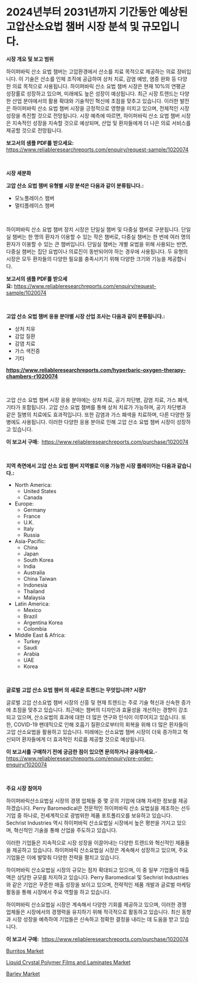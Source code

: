 <p><h1>2024년부터 2031년까지 기간동안 예상된 고압산소요법 챔버 시장 분석 및 규모입니다.</h1></p><p><strong>시장 개요 및 보고 범위</strong></p>
<p><p>하이퍼바릭 산소 요법 챔버는 고압환경에서 산소를 치료 목적으로 제공하는 의료 장비입니다. 이 기술은 산소를 인체 조직에 공급하여 상처 치료, 감염 예방, 염증 완화 등 다양한 의료 목적으로 사용됩니다. 하이퍼바릭 산소 요법 챔버 시장은 현재 10%의 연평균 성장률로 성장하고 있으며, 미래에도 높은 성장이 예상됩니다. 최근 시장 트렌드는 다양한 산업 분야에서의 활용 확대와 기술적인 혁신에 초점을 맞추고 있습니다. 이러한 발전은 하이퍼바릭 산소 요법 챔버 시장을 긍정적으로 영향을 미치고 있으며, 전체적인 시장 성장을 촉진할 것으로 전망됩니다. 시장 예측에 따르면, 하이퍼바릭 산소 요법 챔버 시장은 지속적인 성장을 지속할 것으로 예상되며, 산업 및 환자들에게 더 나은 의료 서비스를 제공할 것으로 전망됩니다.</p></p>
<p><strong>보고서의 샘플 PDF를 받으세요:</strong> <a href="https://www.reliableresearchreports.com/enquiry/request-sample/1020074">https://www.reliableresearchreports.com/enquiry/request-sample/1020074</a></p>
<p>&nbsp;</p>
<p><strong>시장 세분화</strong></p>
<p><strong>고압 산소 요법 챔버 유형별 시장 분석은 다음과 같이 분류됩니다.:</strong></p>
<p><ul><li>모노플레이스 챔버</li><li>멀티플레이스 챔버</li></ul></p>
<p>&nbsp;</p>
<p><p>하이퍼바릭 산소 요법 챔버 장치 시장은 단일실 챔버 및 다중실 챔버로 구분됩니다. 단일실 챔버는 한 명의 환자가 이용할 수 있는 작은 챔버로, 다중실 챔버는 한 번에 여러 명의 환자가 이용할 수 있는 큰 챔버입니다. 단일실 챔버는 개별 요법을 위해 사용되는 반면, 다중실 챔버는 집단 요법이나 의료진이 동반되어야 하는 경우에 사용됩니다. 두 유형의 시장은 모두 환자들의 다양한 필요를 충족시키기 위해 다양한 크기와 기능을 제공합니다.</p></p>
<p><strong>보고서의 샘플 PDF를 받으세요:</strong>&nbsp;<a href="https://www.reliableresearchreports.com/enquiry/request-sample/1020074">https://www.reliableresearchreports.com/enquiry/request-sample/1020074</a></p>
<p>&nbsp;</p>
<p><strong> 고압 산소 요법 챔버 응용 분야별 시장 산업 조사는 다음과 같이 분류됩니다.:</strong></p>
<p><ul><li>상처 치유</li><li>감압 질환</li><li>감염 치료</li><li>가스 색전증</li><li>기타</li></ul></p>
<p><strong><a href="https://www.reliableresearchreports.com/hyperbaric-oxygen-therapy-chambers-r1020074">https://www.reliableresearchreports.com/hyperbaric-oxygen-therapy-chambers-r1020074</a></strong></p>
<p>&nbsp;</p>
<p><p>고압 산소 요법 챔버 시장 응용 분야에는 상처 치료, 공기 차단병, 감염 치료, 가스 폐색, 기타가 포함됩니다. 고압 산소 요법 챔버를 통해 상처 치료가 가능하며, 공기 차단병과 같은 질병의 치료에도 효과적입니다. 또한 감염과 가스 폐색을 치료하며, 다른 다양한 질병에도 사용됩니다. 이러한 다양한 응용 분야로 인해 고압 산소 요법 챔버 시장이 성장하고 있습니다.</p></p>
<p><strong>이 보고서 구매:</strong>&nbsp; <a href="https://www.reliableresearchreports.com/purchase/1020074">https://www.reliableresearchreports.com/purchase/1020074</a></p>
<p>&nbsp;</p>
<p><strong>지역 측면에서 고압 산소 요법 챔버 지역별로 이용 가능한 시장 플레이어는 다음과 같습니다.:</strong></p>
<p><ul>
    <li>
        North America:
        <ul>
            <li>United States</li>
            <li>Canada</li>
        </ul>
    </li>
    <li>
        Europe:
        <ul>
            <li>Germany</li>
            <li>France</li>
            <li>U.K.</li>
            <li>Italy</li>
            <li>Russia</li>
        </ul>
    </li>
    <li>
        Asia-Pacific:
        <ul>
            <li>China</li>
            <li>Japan</li>
            <li>South Korea</li>
            <li>India</li>
            <li>Australia</li>
            <li>China Taiwan</li>
            <li>Indonesia</li>
            <li>Thailand</li>
            <li>Malaysia</li>
        </ul>
    </li>
    <li>
        Latin America:
        <ul>
            <li>Mexico</li>
            <li>Brazil</li>
            <li>Argentina Korea</li>
            <li>Colombia</li>
        </ul>
    </li>
    <li>
        Middle East & Africa:
        <ul>
            <li>Turkey</li>
            <li>Saudi</li>
            <li>Arabia</li>
            <li>UAE</li>
            <li>Korea</li>
        </ul>
    </li>
    </ul></p>
<p>&nbsp;</p>
<p><strong>글로벌 고압 산소 요법 챔버 의 새로운 트렌드는 무엇입니까? 시장?</strong></p>
<p><p>글로벌 고압 산소요법 챔버 시장의 신흥 및 현재 트렌드는 주로 기술 혁신과 신속한 증가에 초점을 맞추고 있습니다. 최근에는 챔버의 디자인과 효율성을 개선하는 경향이 강조되고 있으며, 산소요법의 효과에 대한 더 많은 연구와 인식이 이루어지고 있습니다. 또한, COVID-19 팬데믹으로 인해 호흡기 질환으로부터의 회복을 위해 더 많은 환자들이 고압 산소요법을 활용하고 있습니다. 미래에는 산소요법 챔버 시장이 더욱 증가하고 혁신되어 환자들에게 더 효과적인 치료를 제공할 것으로 예상됩니다.</p></p>
<p><strong>이 보고서를 구매하기 전에 궁금한 점이 있으면 문의하거나 공유하세요.</strong>- <a href="https://www.reliableresearchreports.com/enquiry/pre-order-enquiry/1020074">https://www.reliableresearchreports.com/enquiry/pre-order-enquiry/1020074</a></p>
<p>&nbsp;</p>
<p><strong>주요 시장 참여자</strong></p>
<p><p>하이퍼바릭산소요법실 시장의 경쟁 업체들 중 몇 곳의 기업에 대해 자세한 정보를 제공하겠습니다. Perry Baromedical은 전문적인 하이퍼바릭 산소 요법실을 제조하는 선두 기업 중 하나로, 전세계적으로 광범위한 제품 포트폴리오를 보유하고 있습니다. Sechrist Industries 역시 하이퍼바릭 산소요법실 시장에서 높은 평판을 가지고 있으며, 혁신적인 기술을 통해 산업을 주도하고 있습니다.</p><p>이러한 기업들은 지속적으로 시장 성장을 이끌어내는 다양한 트렌드와 혁신적인 제품들을 제공하고 있습니다. 하이퍼바릭 산소요법실 시장은 계속해서 성장하고 있으며, 주요 기업들은 이에 발맞춰 다양한 전략을 펼치고 있습니다.</p><p>하이퍼바릭 산소요법실 시장의 규모는 점차 확대되고 있으며, 이 중 일부 기업들의 매출액은 상당한 규모를 차지하고 있습니다. Perry Baromedical 및 Sechrist Industries와 같은 기업은 꾸준한 매출 성장을 보이고 있으며, 전략적인 제품 개발과 글로벌 마케팅 활동을 통해 시장에서 주요 역할을 하고 있습니다.</p><p>하이퍼바릭 산소요법실 시장은 계속해서 다양한 기회를 제공하고 있으며, 이러한 경쟁 업체들은 시장에서의 경쟁력을 유지하기 위해 적극적으로 활동하고 있습니다. 최신 동향과 시장 성장을 예측하여 기업들은 신속하고 정확한 결정을 내리는 데 도움을 받고 있습니다.</p></p>
<p><strong>이 보고서 구매:</strong>&nbsp;&nbsp;<a href="https://www.reliableresearchreports.com/purchase/1020074">https://www.reliableresearchreports.com/purchase/1020074</a></p>
<p><p><a href="https://github.com/jhcraigie/Market-Research-Report-List-2/blob/main/burritos-market.md">Burritos Market</a></p><p><a href="https://butternut-bug-553.notion.site/Liquid-Crystal-Polymer-Films-and-Laminates-Market-Furnish-Information-about-Market-Size-Market-Shar-bc4208cd763749ae9de4ee1e1cac54b9">Liquid Crystal Polymer Films and Laminates Market</a></p><p><a href="https://github.com/PeterParrish5/Market-Research-Report-List-4/blob/main/barley-market.md">Barley Market</a></p></p>